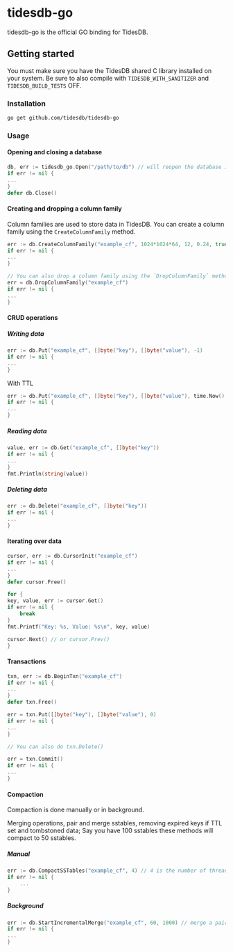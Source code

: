 # tidesdb-go
tidesdb-go is the official GO binding for TidesDB.

## Getting started
You must make sure you have the TidesDB shared C library installed on your system.  Be sure to also compile with `TIDESDB_WITH_SANITIZER` and `TIDESDB_BUILD_TESTS` OFF.

### Installation
```bash
go get github.com/tidesdb/tidesdb-go
```

### Usage

#### Opening and closing a database
```go
db, err := tidesdb_go.Open("/path/to/db") // will reopen the database if it already exists
if err != nil {
...
}
defer db.Close()
```

#### Creating and dropping a column family
Column families are used to store data in TidesDB. You can create a column family using the `CreateColumnFamily` method.
```go
err := db.CreateColumnFamily("example_cf", 1024*1024*64, 12, 0.24, true, int(tidesdb_go.TDB_COMPRESS_SNAPPY), true)
if err != nil {
...
}

// You can also drop a column family using the `DropColumnFamily` method.
err = db.DropColumnFamily("example_cf")
if err != nil {
...
}
```

#### CRUD operations

##### Writing data
```go
err := db.Put("example_cf", []byte("key"), []byte("value"), -1)
if err != nil {
...
}
```

With TTL
```go
err := db.Put("example_cf", []byte("key"), []byte("value"), time.Now().Add(10*time.Second).Unix())
if err != nil {
...
}
```

##### Reading data
```go
value, err := db.Get("example_cf", []byte("key"))
if err != nil {
...
}
fmt.Println(string(value))
```


##### Deleting data
```go
err := db.Delete("example_cf", []byte("key"))
if err != nil {
...
}
```


#### Iterating over data
```go
cursor, err := db.CursorInit("example_cf")
if err != nil {
...
}
defer cursor.Free()

for {
key, value, err := cursor.Get()
if err != nil {
    break
}
fmt.Printf("Key: %s, Value: %s\n", key, value)

cursor.Next() // or cursor.Prev()
}
```

#### Transactions
```go
txn, err := db.BeginTxn("example_cf")
if err != nil {
...
}
defer txn.Free()

err = txn.Put([]byte("key"), []byte("value"), 0)
if err != nil {
...
}

// You can also do txn.Delete()

err = txn.Commit()
if err != nil {
...
}
```

#### Compaction
Compaction is done manually or in background.

Merging operations, pair and merge sstables, removing expired keys if TTL set and tombstoned data; Say you have 100 sstables these methods will compact to 50 sstables.

##### Manual
```go
err := db.CompactSSTables("example_cf", 4) // 4 is the number of threads to use for compaction
if err != nil {
    ...
}
```

##### Background
```go
err := db.StartIncrementalMerge("example_cf", 60, 1000) // merge a pair every 60 seconds only when we have a minimum of 1000 sstables
if err != nil {
...
}
```